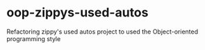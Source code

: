# oop-zippys-used-autos

Refactoring zippy's used autos project to used the Object-oriented programming style
